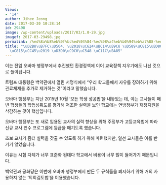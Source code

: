 ```yaml
---
Views:
- '14'
author: Jihee Jeong
date: 2017-03-30 10:28:14
id: 29498
image: /wp-content/uploads/2017/03/1.0-29.jpg
imagef: 2017-03-29498.jpg
permalink: /%ed%8a%b8%eb%9f%bc%ed%94%84-%ec%98%a4%eb%b0%94%eb%a7%88-%ed%96%89%ec%a0%95%eb%b6%80-%ea%b5%90%ec%9c%a1%ec%a0%95%ec%b1%85-%ed%8f%90%ec%a7%80%ec%95%88-%ec%84%9c%eb%aa%85/
title: "\uD2B8\uB7FC\uD504, \u2018\uC624\uBC14\uB9C8 \uD589\uC815\uBD80 \uAD50\uC721\
  \uC815\uCC45\u2019 \uD3D0\uC9C0\uC548 \uC11C\uBA85"
---
```


이는 전임 오바마 행정부에서 추진했던 환경정책에 이어 교육정책 지우기에도 나선 것으로 풀이됩니다.

트럼프 대통령은 백악관에서 열린 서명식에서 “우리 학교들에서 자유를 장려하기 위해 관료체제를 추가로 제거하는 것”이라고 말했습니다.

오바마 행정부는 지난 2015년 10월 ‘모든 학생 성공법’을 내놓았는 데, 이는 교사들이 매년 학생들의 학업성취도를 평가해 저조한 실력을 보인 학교에는 연방정부가 재정지원을 삭감하는 것이 핵심입니다.

오바마 행정부는 또 새로 임용된 교사의 실력 향상을 위해 주정부가 고등교육법에 따라 신규 교사 연수 프로그램에 등급을 매기도록 했습니다.

초보 교사가 좀더 실력을 갖출 수 있도록 하기 위해 마련했지만, 일선 교사들은 이를 반기기 않았습니다.

이유는 시험 자체가 너무 표준화 된데다 학교에서 비용이 너무 많이 들어가기 때문입니다.

백악관과 공화당은 이번에 오바마 행정부에서 만든 두 규칙들을 폐지하기 위해 거의 사용하지 않는 ‘의회검토법’을 이용했습니다.